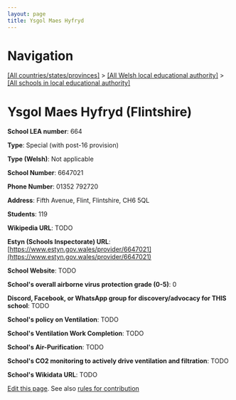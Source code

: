 ```yaml
---
layout: page
title: Ysgol Maes Hyfryd
---
```

# Navigation

[[All countries/states/provinces]](../../..) > [[All Welsh local educational authority]](../..) > [[All schools in local educational authority]](..)

# Ysgol Maes Hyfryd (Flintshire)

**School LEA number**: 664

**Type**: Special (with post-16 provision)

**Type (Welsh)**: Not applicable

**School Number**: 6647021

**Phone Number**: 01352 792720

**Address**: Fifth Avenue, Flint, Flintshire, CH6 5QL

**Students**: 119

**Wikipedia URL**: TODO

**Estyn (Schools Inspectorate) URL**: [https://www.estyn.gov.wales/provider/6647021](https://www.estyn.gov.wales/provider/6647021)

**School Website**: TODO

**School's overall airborne virus protection grade (0-5)**: 0

**Discord, Facebook, or WhatsApp group for discovery/advocacy for THIS school**: TODO

**School's policy on Ventilation**: TODO

**School's Ventilation Work Completion**: TODO

**School's Air-Purification**: TODO

**School's CO2 monitoring to actively drive ventilation and filtration**: TODO

**School's Wikidata URL**: TODO




[Edit this page](https://github.com/VentilationProject/Wales/edit/prif/./Flintshire/Ysgol_Maes_Hyfryd.md). See also [rules for contribution](../../../contribution-rules/)